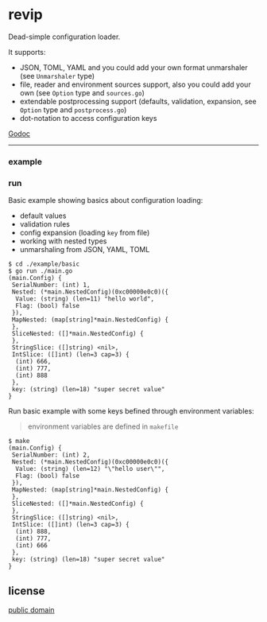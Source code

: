 # revip

Dead-simple configuration loader.

It supports:

- JSON, TOML, YAML and you could add your own format unmarshaler (see `Unmarshaler` type)
- file, reader and environment sources support, also you could add your own (see `Option` type and `sources.go`)
- extendable postprocessing support (defaults, validation, expansion, see `Option` type and `postprocess.go`)
- dot-notation to access configuration keys

[Godoc](https://godoc.org/github.com/corpix/revip)

---

### example


### run

Basic example showing basics about configuration loading:

- default values
- validation rules
- config expansion (loading `key` from file)
- working with nested types
- unmarshaling from JSON, YAML, TOML

```console
$ cd ./example/basic
$ go run ./main.go
(main.Config) {
 SerialNumber: (int) 1,
 Nested: (*main.NestedConfig)(0xc00000e0c0)({
  Value: (string) (len=11) "hello world",
  Flag: (bool) false
 }),
 MapNested: (map[string]*main.NestedConfig) {
 },
 SliceNested: ([]*main.NestedConfig) {
 },
 StringSlice: ([]string) <nil>,
 IntSlice: ([]int) (len=3 cap=3) {
  (int) 666,
  (int) 777,
  (int) 888
 },
 key: (string) (len=18) "super secret value"
}
```

Run basic example with some keys befined through environment variables:

> environment variables are defined in `makefile`

```console
$ make
(main.Config) {
 SerialNumber: (int) 2,
 Nested: (*main.NestedConfig)(0xc00000e0c0)({
  Value: (string) (len=12) "\"hello user\"",
  Flag: (bool) false
 }),
 MapNested: (map[string]*main.NestedConfig) {
 },
 SliceNested: ([]*main.NestedConfig) {
 },
 StringSlice: ([]string) <nil>,
 IntSlice: ([]int) (len=3 cap=3) {
  (int) 888,
  (int) 777,
  (int) 666
 },
 key: (string) (len=18) "super secret value"
}
```

## license

[public domain](https://unlicense.org/)
